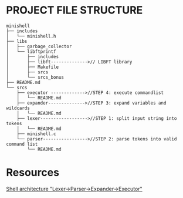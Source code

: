 
# PROJECT FILE STRUCTURE
```
minishell  
├── includes  
│   └── minishell.h  
├── libs  
│   ├── garbage_collector  
│   └── libftprintf  
│       ├── includes  
│       ├── libft-------------->// LIBFT library  
│       ├── Makefile  
│       ├── srcs  
│       └── srcs_bonus  
├── README.md  
└── srcs  
    ├── executor ------------->//STEP 4: execute commandlist  
    │   └── README.md  
    ├── expander-------------->//STEP 3: expand variables and wildcards  
    │   └── README.md  
    ├── lexer------------------>//STEP 1: split input string into tokens  
    │   └── README.md  
    ├── minishell.c  
    └── parser----------------->//STEP 2: parse tokens into valid command list  
        └── README.md  
 ```
# Resources  
[Shell architecture "Lexer->Parser->Expander->Executor"](https://www.cs.purdue.edu/homes/grr/SystemsProgrammingBook/Book/Chapter5-WritingYourOwnShell.pdf)
